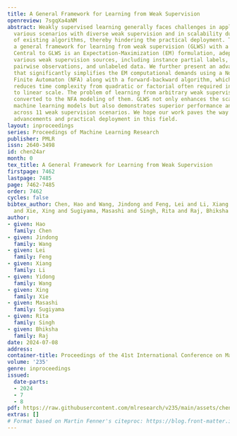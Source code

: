 ```yaml
---
title: A General Framework for Learning from Weak Supervision
openreview: 7sgqXa4aNM
abstract: Weakly supervised learning generally faces challenges in applicability to
  various scenarios with diverse weak supervision and in scalability due to the complexity
  of existing algorithms, thereby hindering the practical deployment. This paper introduces
  a general framework for learning from weak supervision (GLWS) with a novel algorithm.
  Central to GLWS is an Expectation-Maximization (EM) formulation, adeptly accommodating
  various weak supervision sources, including instance partial labels, aggregate statistics,
  pairwise observations, and unlabeled data. We further present an advanced algorithm
  that significantly simplifies the EM computational demands using a Non-deterministic
  Finite Automaton (NFA) along with a forward-backward algorithm, which effectively
  reduces time complexity from quadratic or factorial often required in existing solutions
  to linear scale. The problem of learning from arbitrary weak supervision is therefore
  converted to the NFA modeling of them. GLWS not only enhances the scalability of
  machine learning models but also demonstrates superior performance and versatility
  across 11 weak supervision scenarios. We hope our work paves the way for further
  advancements and practical deployment in this field.
layout: inproceedings
series: Proceedings of Machine Learning Research
publisher: PMLR
issn: 2640-3498
id: chen24ar
month: 0
tex_title: A General Framework for Learning from Weak Supervision
firstpage: 7462
lastpage: 7485
page: 7462-7485
order: 7462
cycles: false
bibtex_author: Chen, Hao and Wang, Jindong and Feng, Lei and Li, Xiang and Wang, Yidong
  and Xie, Xing and Sugiyama, Masashi and Singh, Rita and Raj, Bhiksha
author:
- given: Hao
  family: Chen
- given: Jindong
  family: Wang
- given: Lei
  family: Feng
- given: Xiang
  family: Li
- given: Yidong
  family: Wang
- given: Xing
  family: Xie
- given: Masashi
  family: Sugiyama
- given: Rita
  family: Singh
- given: Bhiksha
  family: Raj
date: 2024-07-08
address:
container-title: Proceedings of the 41st International Conference on Machine Learning
volume: '235'
genre: inproceedings
issued:
  date-parts:
  - 2024
  - 7
  - 8
pdf: https://raw.githubusercontent.com/mlresearch/v235/main/assets/chen24ar/chen24ar.pdf
extras: []
# Format based on Martin Fenner's citeproc: https://blog.front-matter.io/posts/citeproc-yaml-for-bibliographies/
---
```

